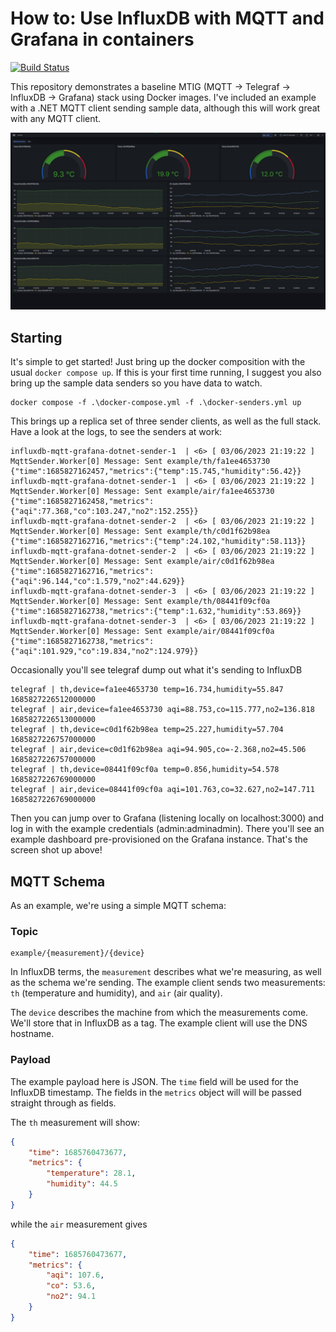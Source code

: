 # How to: Use InfluxDB with MQTT and Grafana in containers

[![Build Status](https://dev.azure.com/jcoliz/InfluxDB-MQTT-Grafana-DotNet/_apis/build/status%2FMqttSender%20CI?repoName=jcoliz%2FInfluxDB-MQTT-Grafana-DotNet&branchName=main)](https://dev.azure.com/jcoliz/InfluxDB-MQTT-Grafana-DotNet/_build/latest?definitionId=44&repoName=jcoliz%2FInfluxDB-MQTT-Grafana-DotNet&branchName=main)

This repository demonstrates a baseline MTIG (MQTT -> Telegraf -> InfluxDB -> Grafana) stack
using Docker images. I've included an example with a .NET MQTT client sending sample data, although this will
work great with any MQTT client.

![Example Grafana Dashboard](/docs/images/dashboard-x3.png)

## Starting

It's simple to get started! Just bring up the docker composition with the usual `docker compose up`. If this is your first time running, I suggest you also bring up the sample data senders so you have data to watch.

```
docker compose -f .\docker-compose.yml -f .\docker-senders.yml up
```

This brings up a replica set of three sender clients, as well as the
full stack. Have a look at the logs, to see the senders at work:

```
influxdb-mqtt-grafana-dotnet-sender-1  | <6> [ 03/06/2023 21:19:22 ] MqttSender.Worker[0] Message: Sent example/th/fa1ee4653730 {"time":1685827162457,"metrics":{"temp":15.745,"humidity":56.42}}
influxdb-mqtt-grafana-dotnet-sender-1  | <6> [ 03/06/2023 21:19:22 ] MqttSender.Worker[0] Message: Sent example/air/fa1ee4653730 {"time":1685827162458,"metrics":{"aqi":77.368,"co":103.247,"no2":152.255}}
influxdb-mqtt-grafana-dotnet-sender-2  | <6> [ 03/06/2023 21:19:22 ] MqttSender.Worker[0] Message: Sent example/th/c0d1f62b98ea {"time":1685827162716,"metrics":{"temp":24.102,"humidity":58.113}}
influxdb-mqtt-grafana-dotnet-sender-2  | <6> [ 03/06/2023 21:19:22 ] MqttSender.Worker[0] Message: Sent example/air/c0d1f62b98ea {"time":1685827162716,"metrics":{"aqi":96.144,"co":1.579,"no2":44.629}}
influxdb-mqtt-grafana-dotnet-sender-3  | <6> [ 03/06/2023 21:19:22 ] MqttSender.Worker[0] Message: Sent example/th/08441f09cf0a {"time":1685827162738,"metrics":{"temp":1.632,"humidity":53.869}}
influxdb-mqtt-grafana-dotnet-sender-3  | <6> [ 03/06/2023 21:19:22 ] MqttSender.Worker[0] Message: Sent example/air/08441f09cf0a {"time":1685827162738,"metrics":{"aqi":101.929,"co":19.834,"no2":124.979}}
```

Occasionally you'll see telegraf dump out what it's sending to InfluxDB

```
telegraf | th,device=fa1ee4653730 temp=16.734,humidity=55.847 1685827226512000000
telegraf | air,device=fa1ee4653730 aqi=88.753,co=115.777,no2=136.818 1685827226513000000
telegraf | th,device=c0d1f62b98ea temp=25.227,humidity=57.704 1685827226757000000
telegraf | air,device=c0d1f62b98ea aqi=94.905,co=-2.368,no2=45.506 1685827226757000000
telegraf | th,device=08441f09cf0a temp=0.856,humidity=54.578 1685827226769000000
telegraf | air,device=08441f09cf0a aqi=101.763,co=32.627,no2=147.711 1685827226769000000
```

Then you can jump over to Grafana (listening locally on localhost:3000) and log in with the example credentials (admin:adminadmin). 
There you'll see an example dashboard pre-provisioned on the Grafana instance. That's the screen shot up above!

## MQTT Schema

As an example, we're using a simple MQTT schema:

### Topic

```
example/{measurement}/{device}
```

In InfluxDB terms, the `measurement` describes what we're measuring, as well as the schema we're sending. The example
client sends two measurements: `th` (temperature and humidity), and `air` (air quality).

The `device` describes the machine from which the measurements come. We'll store that in InfluxDB as a tag.
The example client will use the DNS hostname.

### Payload

The example payload here is JSON. The `time` field will be used for the InfluxDB timestamp. The fields in the
`metrics` object will will be passed straight through as fields.

The `th` measurement will show:

```json
{
    "time": 1685760473677,
    "metrics": {
        "temperature": 28.1,
        "humidity": 44.5
    }
}
```

while the `air` measurement gives

```json
{
    "time": 1685760473677,
    "metrics": {
        "aqi": 107.6,
        "co": 53.6,
        "no2": 94.1
    }
}
```
